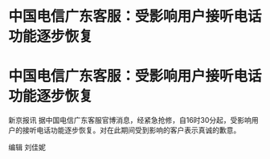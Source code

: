 # 中国电信广东客服：受影响用户接听电话功能逐步恢复

# 中国电信广东客服：受影响用户接听电话功能逐步恢复

新京报讯 据中国电信广东客服官博消息，经紧急抢修，自16时30分起，受影响用户的接听电话功能逐步恢复。对在此期间受到影响的客户表示真诚的歉意。

编辑 刘佳妮

